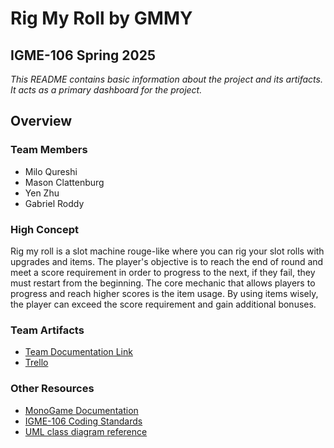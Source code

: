 # **Rig My Roll** by GMMY
## IGME-106 Spring 2025

_This README contains basic information about the project and its artifacts. It acts as a primary dashboard for the project._

## Overview
### Team Members
- Milo Qureshi
- Mason Clattenburg
- Yen Zhu
- Gabriel Roddy

### High Concept
Rig my roll is a slot machine rouge-like where you can rig your slot rolls with upgrades and items. The player's objective is to reach the end of round and meet a score requirement in order to progress to the next, if they fail, they must restart from the beginning. The core mechanic that allows players to progress and reach higher scores is the item usage. By using items wisely, the player can exceed the score requirement and gain additional bonuses. 

### Team Artifacts
- [Team Documentation Link](https://docs.google.com/document/d/1HCeqmc_yvo4ef4pG5ljcCQrjUeh7Pf163ClClW_ICzs/edit?tab=t.irrh96blunf3)
- [Trello](https://trello.com/b/LwMDrefL/gdd-106-project)

### Other Resources
- [MonoGame Documentation](http://www.monogame.net/documentation/?page=main)
- [IGME-106 Coding Standards](https://people.rit.edu/edcigm/gdaps/CodingStandards.html)
- [UML class diagram reference](http://agilemodeling.com/artifacts/classDiagram.htm) 
